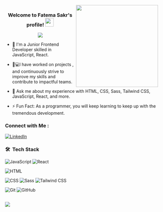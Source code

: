 

<img width="270" align="right" src="https://media1.tenor.com/m/F1XAiC9HVBMAAAAd/coding-codingisfun.gif">

<h3 align="center">
  Welcome to Fatema Sakr's profile!
  <img src="https://media.giphy.com/media/hvRJCLFzcasrR4ia7z/giphy.gif" width="28">
</h3>

<!-- Typing SVG by DenverCoder1 - https://github.com/DenverCoder1/readme-typing-svg -->
<p align="center">
  <a href="https://github.com/DenverCoder1/readme-typing-svg">
    <img src="https://readme-typing-svg.herokuapp.com/?lines=Junior+Frontend+Developer;Always+learning+new&font=Fira+Code&center=true&width=440&height=70&color=f19cbb&vCenter=true&size=22">
  </a>
</p>

- 🏢 I'm a Junior Frontend Developer skilled in JavaScript, React. <br/>
  
- 👨💻I have worked on projects , and continuously strive to improve my skills and contribute to impactful teams.
    
- 💬 Ask me about my experience with HTML, CSS, Sass, Tailwind CSS, JavaScript, React, and more.
  
- ⚡ Fun Fact: As a programmer, you will keep learning to keep up with the tremendous development.
  

### Connect with Me :

[![LinkedIn](https://img.shields.io/badge/LinkedIn-0077B5?style=for-the-badge&logo=linkedin&logoColor=white)](www.linkedin.com/in/fatema-sakr)


### 🛠 &nbsp;Tech Stack
![JavaScript](https://img.shields.io/badge/JavaScript-F7DF1E?logo=javascript&logoColor=black&style=for-the-badge)
![React](https://img.shields.io/badge/React-61DAFB?logo=react&logoColor=black&style=for-the-badge)

![HTML](https://img.shields.io/badge/HTML-E34F26?logo=html5&logoColor=white&style=for-the-badge) 

![CSS](https://img.shields.io/badge/CSS-1572B6?logo=css3&logoColor=white&style=for-the-badge)
![Sass](https://img.shields.io/badge/Sass-CC6699?logo=sass&logoColor=white&style=for-the-badge) 
![Tailwind CSS](https://img.shields.io/badge/Tailwind_CSS-38B2AC?logo=tailwind-css&logoColor=white&style=for-the-badge) 

![Git](https://img.shields.io/badge/Git-F05032?logo=git&logoColor=white&style=for-the-badge) 
![GitHub](https://img.shields.io/badge/GitHub-181717?logo=github&logoColor=white&style=for-the-badge)

<br>
<a href="https://komarev.com/ghpvc/?username=fatema79s&style=for-the-badge">
    <img src="https://komarev.com/ghpvc/?username=fatema79s&style=for-the-badge">
</a>

